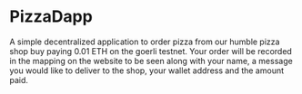 # PizzaDapp
A simple decentralized application to order pizza from our humble pizza shop buy paying 0.01 ETH on the goerli testnet. Your order will be recorded in the mapping on the website to be seen along with your name, a message you would like to deliver to the shop, your wallet address and the amount paid.
